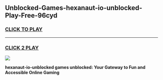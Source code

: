
## Unblocked-Games-hexanaut-io-unblocked-Play-Free-96cyd
<h3>
<a href="https://premium76.site?title=hexanaut-io-unblocked&ref=23A">CLICK TO PLAY</a></h3>
<hr>

<h3>
<a href="https://premium76.site?title=hexanaut-io-unblocked&ref=23A">CLICK 2 PLAY</a>
  
</h3>

<a href="https://premium76.site?title=hexanaut-io-unblocked&ref=23A"><img src="https://clearcache.store/games.png"></a>


**hexanaut-io-unblocked games unblocked: Your Gateway to Fun and Accessible Online Gaming**
